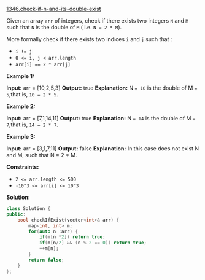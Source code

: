 [1346.check-if-n-and-its-double-exist](https://leetcode.com/problems/check-if-n-and-its-double-exist/)  

Given an array `arr` of integers, check if there exists two integers `N` and `M` such that `N` is the double of `M` ( i.e. `N = 2 * M`).

More formally check if there exists two indices `i` and `j` such that :

*   `i != j`
*   `0 <= i, j < arr.length`
*   `arr[i] == 2 * arr[j]`

**Example 1:**

**Input:** arr = \[10,2,5,3\]
**Output:** true
**Explanation:** N `= 10` is the double of M `= 5`,that is, `10 = 2 * 5`.

**Example 2:**

**Input:** arr = \[7,1,14,11\]
**Output:** true
**Explanation:** N `= 14` is the double of M `= 7`,that is, `14 = 2 * 7`.

**Example 3:**

**Input:** arr = \[3,1,7,11\]
**Output:** false
**Explanation:** In this case does not exist N and M, such that N = 2 \* M.

**Constraints:**

*   `2 <= arr.length <= 500`
*   `-10^3 <= arr[i] <= 10^3`  



**Solution:**  

```cpp
class Solution {
public:
    bool checkIfExist(vector<int>& arr) {
        map<int, int> m;
        for(auto n :arr) {
            if(m[n *2]) return true;
            if(m[n/2] && (n % 2 == 0)) return true;
            ++m[n];
        }
        return false;
    }
};
```
      